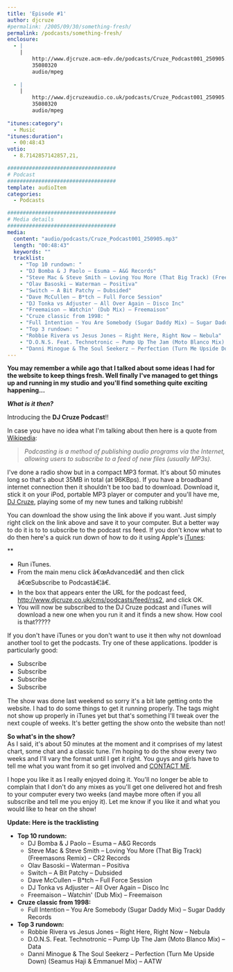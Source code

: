 ```yaml
---
title: 'Episode #1'
author: djcruze
#permalink: /2005/09/30/something-fresh/
permalink: /podcasts/something-fresh/
enclosure:
  - |
    |
        http://www.djcruze.acm-edv.de/podcasts/Cruze_Podcast001_250905.mp3
        35080320
        audio/mpeg
        
  - |
    |
        http://www.djcruzeaudio.co.uk/podcasts/Cruze_Podcast001_250905.mp3
        35080320
        audio/mpeg
        
"itunes:category":
  - Music
"itunes:duration":
  - 00:48:43
votio:
  - 8.7142857142857,21,

###################################
# Podcast
###################################
template: audioItem
categories:
  - Podcasts

###################################
# Media details
###################################
media:
  content: "audio/podcasts/Cruze_Podcast001_250905.mp3"
  length: "00:48:43"
  keywords: ""
  tracklist:
    - "Top 10 rundown: "
    - "DJ Bomba & J Paolo – Esuma – A&G Records"
    - "Steve Mac & Steve Smith – Loving You More (That Big Track) (Freemasons Remix) – CR2 Records"
    - "Olav Basoski – Waterman – Positiva"
    - "Switch – A Bit Patchy – Dubsided"
    - "Dave McCullen – B*tch – Full Force Session"
    - "DJ Tonka vs Adjuster – All Over Again – Disco Inc"
    - "Freemaison – Watchin' (Dub Mix) – Freemaison"
    - "Cruze classic from 1998: "
    - "Full Intention – You Are Somebody (Sugar Daddy Mix) – Sugar Daddy Records"
    - "Top 3 rundown: "
    - "Robbie Rivera vs Jesus Jones – Right Here, Right Now – Nebula"
    - "D.O.N.S. Feat. Technotronic – Pump Up The Jam (Moto Blanco Mix) – Data"
    - "Danni Minogue & The Soul Seekerz – Perfection (Turn Me Upside Down) (Seamus Haji & Emmanuel Mix) – AATW"
---
```


**You may remember a while ago that I talked about some ideas I had for the website to keep things fresh. Well finally I've managed to get things up and running in my studio and you'll find something quite exciting happening...**

***What is it then?***

Introducing the **DJ Cruze Podcast**!!


In case you have no idea what I'm talking about then here is a quote from [Wikipedia][3]:

> *Podcasting is a method of publishing audio programs via the Internet, allowing users to subscribe to a feed of new files (usually MP3s).*

I've done a radio show but in a compact MP3 format. It's about 50 minutes long so that's about 35MB in total (at 96KBps). If you have a broadband internet connection then it shouldn't be too bad to download. Download it, stick it on your iPod, portable MP3 player or computer and you'll have me, [DJ Cruze][4], playing some of my new tunes and talking rubbish!

You can download the show using the link above if you want. Just simply right click on the link above and save it to your computer. But a better way to do it is to to subscribe to the podcast rss feed. If you don't know what to do then here's a quick run down of how to do it using Apple's [iTunes][5]:

**</p> 

  * Run iTunes.
  * From the main menu click â€œAdvancedâ€ and then click â€œSubscribe to Podcastâ€¦â€.
  * In the box that appears enter the URL for the podcast feed, <http://www.djcruze.co.uk/cms/podcasts/feed/rss2>, and click OK.
  * You will now be subscribed to the DJ Cruze podcast and iTunes will download a new one when you run it and it finds a new show. How cool is that?????

</strong>

If you don't have iTunes or you don't want to use it then why not download another tool to get the podcasts. Try one of these applications. Ipodder is particularly good:

  * [<img src="http://www.djcruze.co.uk/cms/wp-content/badge_ipodder.gif" width="80" height="15" border="0" alt="Subscribe to djcruze.co.uk podcast via iPodder" />][6] 
  * [<img src="http://www.djcruze.co.uk/cms/wp-content/badge_iPodderX_B2.gif" width="80" height="15" border="0" alt="Subscribe to djcruze.co.uk podcast via iPodderX" />][7] 
  * [<img src="http://www.djcruze.co.uk/cms/wp-content/badge_nimiq_small.gif" width="80" height="15" border="0" alt="Subscribe to djcruze.co.uk podcast via Nimiq" />][8] 
  * [<img src="http://www.djcruze.co.uk/cms/wp-content/badge_dopplerbutton.png" width="80" height="15" border="0" alt="Subscribe to djcruze.co.uk podcast via Doppler" />][9] 

The show was done last weekend so sorry it's a bit late getting onto the website. I had to do some things to get it running properly. The tags might not show up properly in iTunes yet but that's something I'll tweak over the next couple of weeks. It's better getting the show onto the website than not!

**So what's in the show?**  
As I said, it's about 50 minutes at the moment and it comprises of my latest chart, some chat and a classic tune. I'm hoping to do the show every two weeks and I'll vary the format until I get it right. You guys and girls have to tell me what you want from it so get involved and [CONTACT ME][10].

I hope you like it as I really enjoyed doing it. You'll no longer be able to complain that I don't do any mixes as you'll get one delivered hot and fresh to your computer every two weeks (and maybe more often if you all subscribe and tell me you enjoy it). Let me know if you like it and what you would like to hear on the show!

**Update: Here is the tracklisting**

  * **Top 10 rundown:** 
      * DJ Bomba & J Paolo – Esuma – A&G Records
      * Steve Mac & Steve Smith – Loving You More (That Big Track) (Freemasons Remix) – CR2 Records
      * Olav Basoski – Waterman – Positiva
      * Switch – A Bit Patchy – Dubsided
      * Dave McCullen – B*tch – Full Force Session
      * DJ Tonka vs Adjuster – All Over Again – Disco Inc
      * Freemaison – Watchin' (Dub Mix) – Freemaison
  * **Cruze classic from 1998:** 
      * Full Intention – You Are Somebody (Sugar Daddy Mix) – Sugar Daddy Records
  * **Top 3 rundown:** 
      * Robbie Rivera vs Jesus Jones – Right Here, Right Now – Nebula
      * D.O.N.S. Feat. Technotronic – Pump Up The Jam (Moto Blanco Mix) – Data
      * Danni Minogue & The Soul Seekerz – Perfection (Turn Me Upside Down) (Seamus Haji & Emmanuel Mix) – AATW

 [1]: http://www.djcruzeaudio.co.uk/podcasts/Cruze_Podcast001_250905.mp3
 [2]: http://www.djcruze.co.uk/cms/podcasts/feed/rss2
 [3]: http://en.wikipedia.org/wiki/Podcasting
 [4]: http://www.djcruze.co.uk/
 [5]: http://www.apple.com/itunes/
 [6]: http://ipodder.sourceforge.net/
 [7]: http://ipodderx.com/
 [8]: http://www.nimiq.nl/
 [9]: http://www.dopplerradio.net/
 [10]: http://www.djcruze.co.uk/cms/contact/